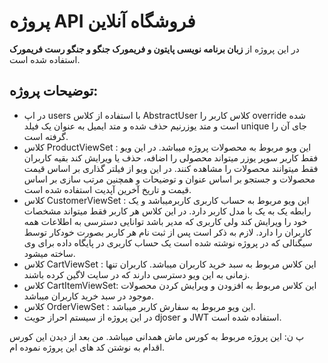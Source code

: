 # پروژه API فروشگاه آنلاین
در این پروژه از **زبان برنامه نویسی پایتون و فریمورک جنگو و جنگو رست فریمورک** استفاده شده است.
## توضیحات پروژه:
- در اپ users  با استفاده از کلاس AbstractUser کلاس کاربر را override شده است و متد یوزرنیم حذف شده و متد ایمیل به عنوان یک فیلد unique جای آن را گرفته است.
- کلاس ProductViewSet : این ویو مربوط به محصولات پروژه میباشد. در این ویو فقط کاربر سوپر یوزر میتواند محصولی را اضافه، حذف یا ویرایش کند بقیه کاربران فقط میتوانند محصولات را مشاهده کنند. در این ویو از فیلتر گذاری بر اساس قیمت محصولات و جستجو بر اساس عنوان و توضیحات و همچنین مرتب سازی بر اساس قیمت و تاریخ آخرین آپدیت استفاده شده است.  
- کلاس CustomerViewSet : این ویو مربوط به حساب کاربری کاربرمیباشد و یک رابطه یک به یک با مدل کاربر دارد. در این کلاس هر کاربر فقط میتواند مشخصات خود را ویرایش کند ولی کاربری که مدیر باشد توانایی دسترسی به اطلاعات همه کاربران را دارد. لازم به ذکر است پس از ثبت نام هر کاربر بصورت خودکار توسط سیگنالی که در پروژه نوشته شده است یک حساب کاربری در پایگاه داده برای وی ساخته میشود.
- کلاس CartViewSet : این کلاس مربوط به سبد خرید کاربران میباشد. کاربران تنها زمانی به این ویو دسترسی دارند که در سایت لاگین کرده باشند.
- کلاس CartItemViewSet: این کلاس مربوط به افزودن و ویرایش کردن محصولات موجود در سبد خرید کاربران میباشد.
-  کلاس OrderViewSet : این ویو مربوط به سفارش کاربر میباشد.
- در این پروژه از سیستم احراز حویت djoser و JWT استفاده شده است.
  
پ ن: این پروژه مربوط به کورس ماش همدانی میباشد. من بعد از دیدن این کورس اقدام به نوشتن کد های این پروژه نموده ام.
